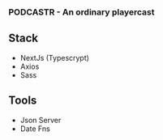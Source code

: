 ### PODCASTR - An ordinary playercast

## Stack

- NextJs (Typescrypt)
- Axios
- Sass

## Tools

- Json Server
- Date Fns
